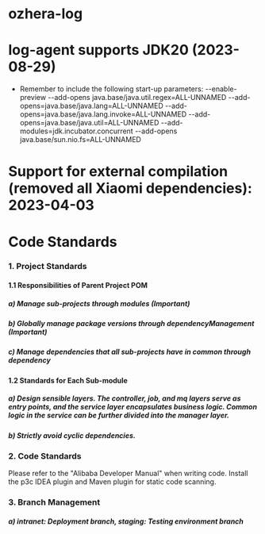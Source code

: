 # ozhera-log

# log-agent supports JDK20 (2023-08-29)
+ Remember to include the following start-up parameters:
  --enable-preview --add-opens java.base/java.util.regex=ALL-UNNAMED --add-opens=java.base/java.lang=ALL-UNNAMED --add-opens=java.base/java.lang.invoke=ALL-UNNAMED  --add-opens=java.base/java.util=ALL-UNNAMED --add-modules=jdk.incubator.concurrent --add-opens java.base/sun.nio.fs=ALL-UNNAMED

# Support for external compilation (removed all Xiaomi dependencies): 2023-04-03

# Code Standards
### 1. Project Standards
#### 1.1 Responsibilities of Parent Project POM
##### a) Manage sub-projects through modules (Important)
##### b) Globally manage package versions through dependencyManagement (Important)
##### c) Manage dependencies that all sub-projects have in common through dependency

#### 1.2 Standards for Each Sub-module
##### a) Design sensible layers. The controller, job, and mq layers serve as entry points, and the service layer encapsulates business logic. Common logic in the service can be further divided into the manager layer.
##### b) Strictly avoid cyclic dependencies.

### 2. Code Standards
Please refer to the "Alibaba Developer Manual" when writing code. Install the p3c IDEA plugin and Maven plugin for static code scanning.

### 3. Branch Management
##### a) intranet: Deployment branch, staging: Testing environment branch
 